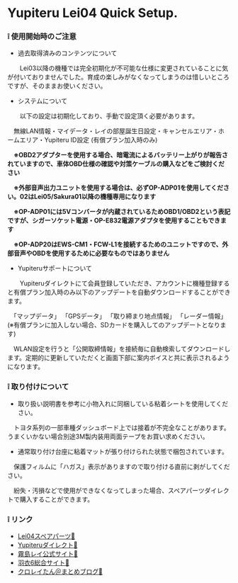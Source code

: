 # Yupiteru Lei04 Quick Setup.
  
  
### ❕ 使用開始時のご注意
- 過去取得済みのコンテンツについて
 
　　Lei03以降の機種では完全初期化が不可能な仕様に変更されていることに気が付いておりませんでした。育成の楽しみがなくなってしまうのは惜しいところですが、そのままお使いください。
 
- システムについて

　　以下の設定は初期化しており、手動で設定頂く必要があります。

　無線LAN情報・マイデータ・レイの部屋誕生日設定・キャンセルエリア・ホームエリア・Yupiteru ID設定 (有償プラン加入時のみ)

　**※OBD2アダプターを使用する場合、暗電流によるバッテリー上がりが報告されていますので、車体OBD仕様の確認や対策ケーブルの購入などをご検討ください**
 
　**※外部音声出力ユニットを使用する場合は、必ずOP-ADP01を使用してください。02はLei05/Sakura01以降の機種専用になります**
 
　**※OP-ADP01には5Vコンバータが内蔵されているためOBD1/OBD2という表記ですが、シガーソケット電源・OP-E832電源アダプタを使用することもできます**
 
　**※OP-ADP20はEWS-CM1・FCW-L1を接続するためのユニットですので、外部音声やOBDを使用するために必要なものではありません**
 
  
- Yupiteruサポートについて

　　Yupiteruダイレクトにて会員登録していただき、アカウントに機種登録すると有償プラン加入時のみ以下のアップデートを自動ダウンロードすることができます。

　「マップデータ」 「GPSデータ」 「取り締まり地点情報」 「レーダー情報」 (※有償プランに加入しない場合、SDカードを購入してのアップデートとなります)

　WLAN設定を行うと「公開取締情報」を接続毎に自動検索してダウンロードします。定期的に更新していただくと画面下部に案内ボイスと共に表示されるようになります。
  
  
### ❕ 取り付けについて
  
- 取り扱い説明書を参考に小物入れに同梱している粘着シートを使用してください。

　トヨタ系列の一部車種ダッシュボード上では接着が不完全なことがあります。うまくいかない場合別途3M製内装用両面テープをお買い求めください。
 
 
- 通常取り付け台座に粘着マットが張り付けられた状態で梱包されています。

　保護フィルムに「ハガス」表示がありますので取り付ける直前に剥がしてください。

　紛失・汚損などで使用ができなくなってしまった場合、スペアパーツダイレクトで購入することができます。
 
### ❕ リンク
 
- [Lei04スペアパーツ🔗](https://direct.yupiteru.co.jp/item_list.html?category_cd=LEI04)
- [Yupiteruダイレクト🔗](https://direct.yupiteru.co.jp/)
- [霧島レイ公式サイト🔗](http://lei-kirishima.jp/)
- [羽衣6総合サイト🔗](https://hagoromo6.jp/)
- [クロレイたん＠まとめブログ🔗](https://leitan-m.com/)
